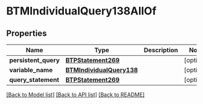 # BTMIndividualQuery138AllOf

## Properties
Name | Type | Description | Notes
------------ | ------------- | ------------- | -------------
**persistent_query** | [**BTPStatement269**](BTPStatement269.md) |  | [optional] 
**variable_name** | [**BTMIndividualQuery138**](BTMIndividualQuery138.md) |  | [optional] 
**query_statement** | [**BTPStatement269**](BTPStatement269.md) |  | [optional] 

[[Back to Model list]](../README.md#documentation-for-models) [[Back to API list]](../README.md#documentation-for-api-endpoints) [[Back to README]](../README.md)


